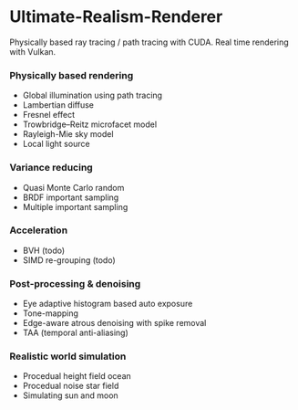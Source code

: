 # Ultimate-Realism-Renderer
Physically based ray tracing / path tracing with CUDA. Real time rendering with Vulkan.

### Physically based rendering
- Global illumination using path tracing
- Lambertian diffuse
- Fresnel effect
- Trowbridge–Reitz microfacet model
- Rayleigh-Mie sky model
- Local light source

### Variance reducing
- Quasi Monte Carlo random
- BRDF important sampling
- Multiple important sampling

### Acceleration
- BVH (todo)
- SIMD re-grouping (todo)

### Post-processing & denoising
- Eye adaptive histogram based auto exposure
- Tone-mapping
- Edge-aware atrous denoising with spike removal
- TAA (temporal anti-aliasing)

### Realistic world simulation
- Procedual height field ocean
- Procedual noise star field
- Simulating sun and moon